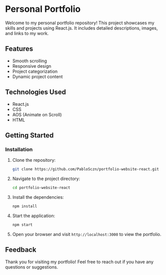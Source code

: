 # Personal Portfolio

Welcome to my personal portfolio repository! This project showcases my skills and projects using React.js. It includes detailed descriptions, images, and links to my work.


## Features

- Smooth scrolling
- Responsive design
- Project categorization
- Dynamic project content

## Technologies Used

- React.js
- CSS
- AOS (Animate on Scroll)
- HTML

## Getting Started

### Installation

1. Clone the repository:

    ```bash
    git clone https://github.com/PabloSczn/portfolio-website-react.git
    ```

2. Navigate to the project directory:

    ```bash
    cd portfolio-website-react
    ```

3. Install the dependencies:

    ```bash
    npm install
    ```

4. Start the application:

    ```bash
    npm start
    ```

5. Open your browser and visit `http://localhost:3000` to view the portfolio.


## Feedback

Thank you for visiting my portfolio! Feel free to reach out if you have any questions or suggestions.
